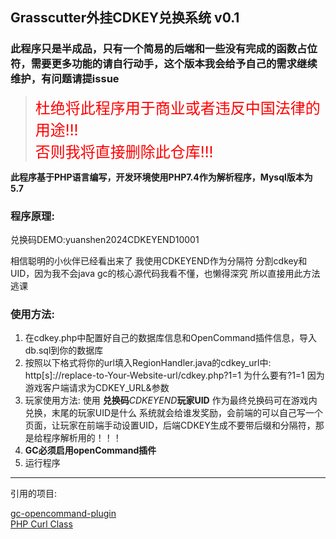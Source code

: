 ## Grasscutter外挂CDKEY兑换系统 v0.1

### 此程序只是半成品，只有一个简易的后端和一些没有完成的函数占位符，需要更多功能的请自行动手，这个版本我会给予自己的需求继续维护，有问题请提issue

> <font size="5" color="red">杜绝将此程序用于商业或者违反中国法律的用途!!!<br>否则我将直接删除此仓库!!!</font>

**此程序基于PHP语言编写，开发环境使用PHP7.4作为解析程序，Mysql版本为5.7**



### 程序原理: 

兑换码DEMO:yuanshen2024CDKEYEND10001

相信聪明的小伙伴已经看出来了 我使用CDKEYEND作为分隔符 分割cdkey和UID，因为我不会java gc的核心源代码我看不懂，也懒得深究 所以直接用此方法逃课

### 使用方法:

1. 在cdkey.php中配置好自己的数据库信息和OpenCommand插件信息，导入db.sql到你的数据库
2. 按照以下格式将你的url填入RegionHandler.java的cdkey_url中:<br>http[s]://replace-to-Your-Website-url/cdkey.php?1=1 为什么要有?1=1  因为游戏客户端请求为CDKEY_URL&参数
3. 玩家使用方法: 使用 **兑换码***CDKEYEND***玩家UID** 作为最终兑换码可在游戏内兑换，末尾的玩家UID是什么 系统就会给谁发奖励，会前端的可以自己写一个页面，让玩家在前端手动设置UID，后端CDKEY生成不要带后缀和分隔符，那是给程序解析用的！！！
4. **GC必须启用openCommand插件**
5. 运行程序
<hr >
引用的项目:

[gc-opencommand-plugin](https://github.com/jie65535/gc-opencommand-plugin) <br>
[PHP Curl Class](https://github.com/php-curl-class/php-curl-class)